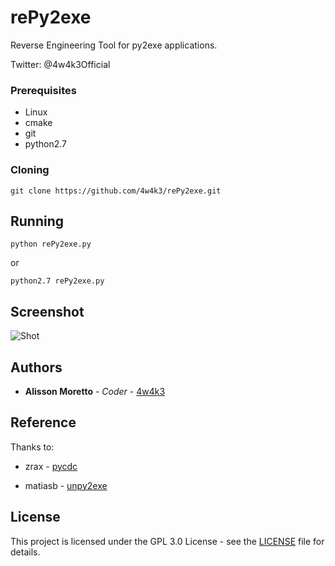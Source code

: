 # rePy2exe

Reverse Engineering Tool for py2exe applications. 

Twitter: @4w4k3Official
### Prerequisites

* Linux
* cmake
* git
* python2.7

### Cloning
```
git clone https://github.com/4w4k3/rePy2exe.git
```

## Running
```
python rePy2exe.py
```
or
```
python2.7 rePy2exe.py
```

## Screenshot
![Shot](https://github.com/4w4k3/rePy2exe/blob/master/Screens/shot.png)

## Authors

* **Alisson Moretto** - *Coder* - [4w4k3](https://github.com/4w4k3) 

## Reference

Thanks to:

* zrax - [pycdc](https://github.com/zrax/pycdc)

* matiasb - [unpy2exe](https://github.com/matiasb/unpy2exe)

## License

This project is licensed under the GPL 3.0 License - see the [LICENSE](LICENSE) file for details.

